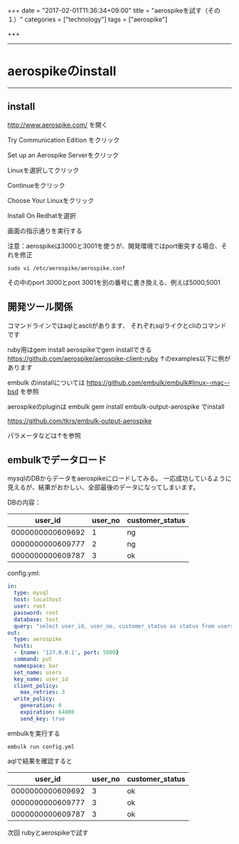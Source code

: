 +++
date = "2017-02-01T11:36:34+09:00"
title = "aerospikeを試す（その１）"
categories = ["technology"]
tags = ["aerospike"]

+++

---
# aerospikeのinstall
---

## install

http://www.aerospike.com/ を開く

Try Communication Edition をクリック

Set up an Aerospike Serverをクリック

Linuxを選択してクリック

Continueをクリック

Choose Your Linuxをクリック

Install On Redhatを選択

画面の指示通りを実行する

注意：aerospikeは3000と3001を使うが、開発環境ではport衝突する場合、それを修正

```
sudo vi /etc/aerospike/aerospike.conf
```

その中のport 3000とport 3001を別の番号に書き換える、例えば5000,5001

## 開発ツール関係

コマンドラインではaqlとascliがあります、
それぞれsqlライクとcliのコマンドです

ruby用はgem install aerospikeでgem installできる
https://github.com/aerospike/aerospike-client-ruby
↑のexamples以下に例があります

embulk のinstallについては https://github.com/embulk/embulk#linux--mac--bsd を参照

aerospikeのpluginは embulk gem install embulk-output-aerospike でinstall

https://github.com/tkrs/embulk-output-aerospike

パラメータなどは↑を参照

## embulkでデータロード

mysqlのDBからデータをaerospikeにロードしてみる。
一応成功しているように見えるが、結果がおかしい、全部最後のデータになってしまいます。

DBの内容：

|user_id|user_no|customer_status|
|---|---|---|
|0000000000609692|1|ng|
|0000000000609777|2|ng|
|0000000000609787|3|ok|

config.yml:

```yaml
in:
  type: mysql
  host: localhost
  user: root
  password: root
  database: test
  query: "select user_id, user_no, customer_status as status from users limit 3"
out:
  type: aerospike
  hosts:
  - {name: '127.0.0.1', port: 5000}
  command: put
  namespace: bar
  set_name: users
  key_name: user_id
  client_policy:
    max_retries: 3
  write_policy:
    generation: 0
    expiration: 64000
    send_key: true
```

embulkを実行する

```
embulk run config.yml
```

aqlで結果を確認すると

|user_id|user_no|customer_status|
|---|---|---|
|0000000000609692|3|ok|
|0000000000609777|3|ok|
|0000000000609787|3|ok|


次回 rubyとaerospikeで試す

